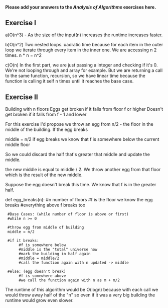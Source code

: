 #### Please add your answers to the **_Analysis of Algorithms_** exercises here.

## Exercise I

a)O(n^3) - As the size of the input(n) increases the runtime increases faster.

b)O(n^2)
Two nested loops. uadratic time because for each item in the outer loop we iterate through every item in the inner one. We are accessing n 2 times. n \* n = n^2

c)O(n) In the first part, we are just passing a integer and checking if it's 0. We're not looping through and array for example. But we are returning a call to the same function, recursion, so we have linear time because the function is calling it self n times until it reaches the base case.

## Exercise II

Building with n floors
Eggs get broken if it falls from floor f or higher
Doesn't get broken if it falls from f - 1 and lower

For this exercise I'd propose we throw an egg from n/2 - the floor in the middle of the building. If the egg breaks

middle = n/2
if egg breaks we know that f is somewhere below the current middle floor

So we could discard the half that's greater that middle and update the middle.

the new middle is equal to middle / 2. We throw another egg from that floor which is the result of the new middle.

Suppose the egg doesn't break this time. We know that f is in the greater half.

def egg_breaks(n):
#n number of floors
#f is the floor we know the egg breaks
#everything above f breaks too

     #Base Cases: (while number of floor is above or first)
     #while n >= 0

     #throw egg from middle of building
     middle = n/2

     #if it breaks:
          #f is somewhere below
          #middle is the "total" universe now
          #mark the building in half again
          #middle = middle/2
          #call the function again with n updated -> middle

     #else: (egg doesn't break)
          #f is somewhere above
          #we call the function again with n as m + m/2

The runtime of this algorithm would be O(logn) because with each call we would throw away half of the "n" so even if it was a very big building the runtime would grow even slower.

